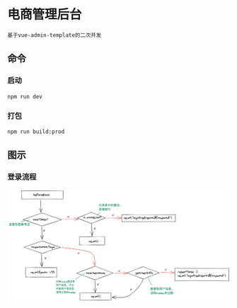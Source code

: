# 电商管理后台

    基于vue-admin-template的二次开发

## 命令

### 启动

```
npm run dev
```

### 打包

```
npm run build:prod
```

## 图示

### 登录流程

![登录流程图](./src/assets/other/登录流程.png)
